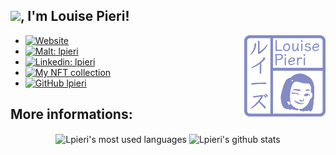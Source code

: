 <h2><img src="https://media.giphy.com/media/MPxg9U887PS0B8XT4J/giphy.gif" width="30">, I'm Louise Pieri!</h2>

<img align='right' src="https://github.com/lpieri/lpieri.github.io/blob/32cda340935a327a7f40001c002207350d44257c/static/assets/favicon.png" width="130" height="130">
<!-- <img align='right' src="https://media.giphy.com/media/L1R1tvI9svkIWwpVYr/giphy.gif" width="230"> -->
<!-- <img align='right' src="https://media.giphy.com/media/wr82LOt9GX2RXc5Zf2/giphy.gif" width="230"> -->


 - [![Website](https://img.shields.io/badge/website-lpieri.github.io-blueviolet)](https://lpieri.github.io)
 - [![Malt: lpieri](https://img.shields.io/badge/malt-lpieri-red?link=https://www.malt.fr/profile/lpieri)](https://www.malt.fr/profile/lpieri)
 - [![Linkedin: lpieri](https://img.shields.io/badge/-lpieri-blue?style=flat-square&logo=Linkedin&logoColor=white&link=https://www.linkedin.com/in/lpieri/)](https://www.linkedin.com/in/lpieri/)
 - [![My NFT collection](https://img.shields.io/badge/opensea-The_photos_of_Louise-blue)](https://opensea.io/collection/les-photos-de-louise)
 - [![GitHub lpieri](https://img.shields.io/github/followers/lpieri?label=follow&style=social)](https://github.com/lpieri)

## More informations:

<p align="center">
  <img align="center" src="https://github-readme-stats.vercel.app/api/top-langs/?username=lpieri&layout=compact&hide=html,css" alt="Lpieri's most used languages" />
  <img align="center" src="https://github-readme-stats.vercel.app/api?username=lpieri&layout=compact&hide_border=false&include_all_commits=false&count_private=true" alt="Lpieri's github stats" />
</p>

